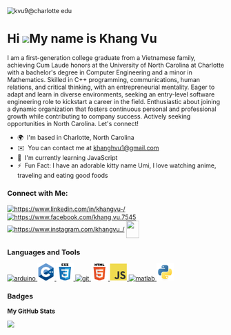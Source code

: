 <img width="1280" height="420" alt="kvu9@charlotte edu" src="https://github.com/user-attachments/assets/7bfa80e9-1d57-493c-b333-99a93e67bf12" />


Hi ![](https://user-images.githubusercontent.com/18350557/176309783-0785949b-9127-417c-8b55-ab5a4333674e.gif)My name is Khang Vu
================================================================================================================================

I am a first-generation college graduate from a Vietnamese family, achieving Cum Laude honors at the University of North Carolina at Charlotte with a bachelor's degree in Computer Engineering and a minor in Mathematics. Skilled in C++ programming, communications, human relations, and critical thinking, with an entrepreneurial mentality. Eager to adapt and learn in diverse environments, seeking an entry-level software engineering role to kickstart a career in the field. Enthusiastic about joining a dynamic organization that fosters continuous personal and professional growth while contributing to company success. Actively seeking opportunities in North Carolina. Let's connect!

* 🌍  I'm based in Charlotte, North Carolina
* ✉️  You can contact me at [khanghvu1@gmail.com](mailto:khanghvu1@gmail.com)
* 🧠  I'm currently learning JavaScript
* ⚡  Fun Fact: I have an adorable kitty name Umi, I love watching anime, traveling and eating good foods

### Connect with Me:
<p align="left">
<a href="https://linkedin.com/in/https://www.linkedin.com/in/khangvu-/" target="blank"><img align="center" src="https://raw.githubusercontent.com/rahuldkjain/github-profile-readme-generator/master/src/images/icons/Social/linked-in-alt.svg" alt="https://www.linkedin.com/in/khangvu-/" height="30" width="40" /></a>
<a href="https://fb.com/https://www.facebook.com/khang.vu.7545" target="blank"><img align="center" src="https://raw.githubusercontent.com/rahuldkjain/github-profile-readme-generator/master/src/images/icons/Social/facebook.svg" alt="https://www.facebook.com/khang.vu.7545" height="30" width="40" /></a>
<a href="https://instagram.com/https://www.instagram.com/khangvu_/" target="blank"><img align="center" src="https://raw.githubusercontent.com/rahuldkjain/github-profile-readme-generator/master/src/images/icons/Social/instagram.svg" alt="https://www.instagram.com/khangvu_/" height="30" width="40" /></a>
<a href="https://discord.com/users/khangaroo__" target="_blank" rel="noreferrer"><img align="center" src="https://raw.githubusercontent.com/danielcranney/readme-generator/main/public/icons/socials/discord.svg" width="30" height="40" /></a>
</p>


### Languages and Tools
<p align="left"> <a href="https://www.arduino.cc/" target="_blank" rel="noreferrer"> <img src="https://cdn.worldvectorlogo.com/logos/arduino-1.svg" alt="arduino" width="40" height="40"/> </a> <a href="https://www.w3schools.com/cpp/" target="_blank" rel="noreferrer"> <img src="https://raw.githubusercontent.com/devicons/devicon/master/icons/cplusplus/cplusplus-original.svg" alt="cplusplus" width="40" height="40"/> </a> <a href="https://www.w3schools.com/css/" target="_blank" rel="noreferrer"> <img src="https://raw.githubusercontent.com/devicons/devicon/master/icons/css3/css3-original-wordmark.svg" alt="css3" width="40" height="40"/> </a> <a href="https://git-scm.com/" target="_blank" rel="noreferrer"> <img src="https://www.vectorlogo.zone/logos/git-scm/git-scm-icon.svg" alt="git" width="40" height="40"/> </a> <a href="https://www.w3.org/html/" target="_blank" rel="noreferrer"> <img src="https://raw.githubusercontent.com/devicons/devicon/master/icons/html5/html5-original-wordmark.svg" alt="html5" width="40" height="40"/> </a> <a href="https://developer.mozilla.org/en-US/docs/Web/JavaScript" target="_blank" rel="noreferrer"> <img src="https://raw.githubusercontent.com/devicons/devicon/master/icons/javascript/javascript-original.svg" alt="javascript" width="40" height="40"/> </a> <a href="https://www.mathworks.com/" target="_blank" rel="noreferrer"> <img src="https://upload.wikimedia.org/wikipedia/commons/2/21/Matlab_Logo.png" alt="matlab" width="40" height="40"/> </a> <a href="https://www.python.org" target="_blank" rel="noreferrer"> <img src="https://raw.githubusercontent.com/devicons/devicon/master/icons/python/python-original.svg" alt="python" width="40" height="40"/> </a> </p>

### Badges

<b>My GitHub Stats</b>

<a href="http://www.github.com/khangvu0"><img src="https://github-readme-streak-stats.herokuapp.com/?user=khangvu0&stroke=ffffff&background=1c1917&ring=0891b2&fire=0891b2&currStreakNum=ffffff&currStreakLabel=0891b2&sideNums=ffffff&sideLabels=ffffff&dates=ffffff&hide_border=true" /></a>

